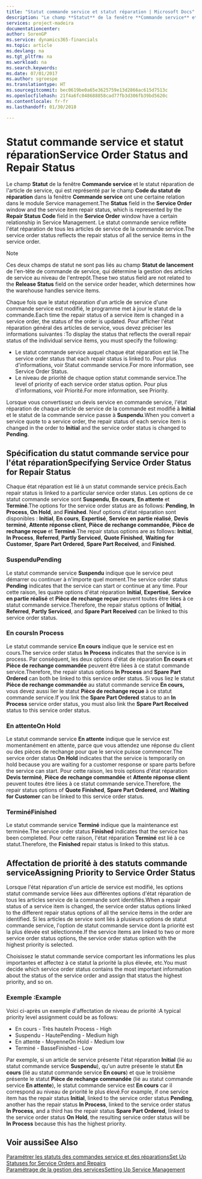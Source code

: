 ```yaml
---
title: "Statut commande service et statut réparation | Microsoft Docs"
description: "Le champ **Statut** de la fenêtre **Commande service** et le statut réparation de l'article de service, qui est représenté par le champ **Code du statut de réparation** dans la fenêtre **Commande service** ont une certaine relation dans le module Service management. Le statut commande service reflète l'état réparation de tous les articles de service de la commande service."
services: project-madeira
documentationcenter: 
author: SorenGP
ms.service: dynamics365-financials
ms.topic: article
ms.devlang: na
ms.tgt_pltfrm: na
ms.workload: na
ms.search.keywords: 
ms.date: 07/01/2017
ms.author: sgroespe
ms.translationtype: HT
ms.sourcegitcommit: bec0619be0a65e3625759e13d2866ac615d7513c
ms.openlocfilehash: 21f4a6fc048688858cad77fb3d306fb39bd5620c
ms.contentlocale: fr-fr
ms.lasthandoff: 01/30/2018

---
```

# <a name="service-order-status-and-repair-status"></a><span data-ttu-id="77efc-104">Statut commande service et statut réparation</span><span class="sxs-lookup"><span data-stu-id="77efc-104">Service Order Status and Repair Status</span></span>
<span data-ttu-id="77efc-105">Le champ **Statut** de la fenêtre **Commande service** et le statut réparation de l'article de service, qui est représenté par le champ **Code du statut de réparation** dans la fenêtre **Commande service** ont une certaine relation dans le module Service management.</span><span class="sxs-lookup"><span data-stu-id="77efc-105">The **Status** field in the **Service Order** window and the service item repair status, which is represented by the **Repair Status Code** field in the **Service Order** window have a certain relationship in Service Management.</span></span> <span data-ttu-id="77efc-106">Le statut commande service reflète l'état réparation de tous les articles de service de la commande service.</span><span class="sxs-lookup"><span data-stu-id="77efc-106">The service order status reflects the repair status of all the service items in the service order.</span></span>  
  
> [!NOTE]  
>  <span data-ttu-id="77efc-107">Ces deux champs de statut ne sont pas liés au champ **Statut de lancement** de l'en\-tête de commande de service, qui détermine la gestion des articles de service au niveau de l'entrepôt.</span><span class="sxs-lookup"><span data-stu-id="77efc-107">These two status field are not related to the **Release Status** field on the service order header, which determines how the warehouse handles service items.</span></span>  
  
 <span data-ttu-id="77efc-108">Chaque fois que le statut réparation d'un article de service d'une commande service est modifié, le programme met à jour le statut de la commande.</span><span class="sxs-lookup"><span data-stu-id="77efc-108">Each time the repair status of a service item is changed in a service order, the status of the order is updated.</span></span> <span data-ttu-id="77efc-109">Pour afficher l'état réparation général des articles de service, vous devez préciser les informations suivantes :</span><span class="sxs-lookup"><span data-stu-id="77efc-109">To display the status that reflects the overall repair status of the individual service items, you must specify the following:</span></span>  
  
* <span data-ttu-id="77efc-110">Le statut commande service auquel chaque état réparation est lié.</span><span class="sxs-lookup"><span data-stu-id="77efc-110">The service order status that each repair status is linked to.</span></span> <span data-ttu-id="77efc-111">Pour plus d'informations, voir Statut commande service.</span><span class="sxs-lookup"><span data-stu-id="77efc-111">For more information, see Service Order Status.</span></span>  
* <span data-ttu-id="77efc-112">Le niveau de priorité de chaque option statut commande service.</span><span class="sxs-lookup"><span data-stu-id="77efc-112">The level of priority of each service order status option.</span></span> <span data-ttu-id="77efc-113">Pour plus d'informations, voir Priorité.</span><span class="sxs-lookup"><span data-stu-id="77efc-113">For more information, see Priority.</span></span>  
  
 <span data-ttu-id="77efc-114">Lorsque vous convertissez un devis service en commande service, l'état réparation de chaque article de service de la commande est modifié à **Initial** et le statut de la commande service passe à **Suspendu**.</span><span class="sxs-lookup"><span data-stu-id="77efc-114">When you convert a service quote to a service order, the repair status of each service item is changed in the order to **Initial** and the service order status is changed to **Pending**.</span></span>  
  
## <a name="specifying-service-order-status-for-repair-status"></a><span data-ttu-id="77efc-115">Spécification du statut commande service pour l'état réparation</span><span class="sxs-lookup"><span data-stu-id="77efc-115">Specifying Service Order Status for Repair Status</span></span>  
<span data-ttu-id="77efc-116">Chaque état réparation est lié à un statut commande service précis.</span><span class="sxs-lookup"><span data-stu-id="77efc-116">Each repair status is linked to a particular service order status.</span></span> <span data-ttu-id="77efc-117">Les options de ce statut commande service sont **Suspendu**, **En cours**, **En attente** et **Terminé**.</span><span class="sxs-lookup"><span data-stu-id="77efc-117">The options for the service order status are as follows: **Pending**, **In Process**, **On Hold**, and **Finished**.</span></span> <span data-ttu-id="77efc-118">Neuf options d'état réparation sont disponibles : **Initial**, **En cours**, **Expertisé**, **Service en partie réalisé**, **Devis terminé**, **Attente réponse client**, **Pièce de rechange commandée**, **Pièce de rechange reçue** et **Terminé**.</span><span class="sxs-lookup"><span data-stu-id="77efc-118">The repair status options are as follows: **Initial**, **In Process**, **Referred**, **Partly Serviced**, **Quote Finished**, **Waiting for Customer**, **Spare Part Ordered**, **Spare Part Received**, and **Finished**.</span></span>  
  
### <a name="pending"></a><span data-ttu-id="77efc-119">Suspendu</span><span class="sxs-lookup"><span data-stu-id="77efc-119">Pending</span></span>  
<span data-ttu-id="77efc-120">Le statut commande service **Suspendu** indique que le service peut démarrer ou continuer à n'importe quel moment.</span><span class="sxs-lookup"><span data-stu-id="77efc-120">The service order status **Pending** indicates that the service can start or continue at any time.</span></span> <span data-ttu-id="77efc-121">Pour cette raison, les quatre options d'état réparation **Initial**, **Expertisé**, **Service en partie réalisé** et **Pièce de rechange reçue** peuvent toutes être liées à ce statut commande service.</span><span class="sxs-lookup"><span data-stu-id="77efc-121">Therefore, the repair status options of **Initial**, **Referred**, **Partly Serviced**, and **Spare Part Received** can be linked to this service order status.</span></span>  
  
### <a name="in-process"></a><span data-ttu-id="77efc-122">En cours</span><span class="sxs-lookup"><span data-stu-id="77efc-122">In Process</span></span>  
<span data-ttu-id="77efc-123">Le statut commande service **En cours** indique que le service est en cours.</span><span class="sxs-lookup"><span data-stu-id="77efc-123">The service order status **In Process** indicates that the service is in process.</span></span> <span data-ttu-id="77efc-124">Par conséquent, les deux options d'état de réparation **En cours** et **Pièce de rechange commandée** peuvent être liées à ce statut commande service.</span><span class="sxs-lookup"><span data-stu-id="77efc-124">Therefore, the repair status options **In Process** and **Spare Part Ordered** can both be linked to this service order status.</span></span> <span data-ttu-id="77efc-125">Si vous liez le statut **Pièce de rechange commandée** au statut commande service **En cours,** vous devez aussi lier le statut **Pièce de rechange reçue** à ce statut commande service.</span><span class="sxs-lookup"><span data-stu-id="77efc-125">If you link the **Spare Part Ordered** status to an **In Process** service order status, you must also link the **Spare Part Received** status to this service order status.</span></span>  
  
### <a name="on-hold"></a><span data-ttu-id="77efc-126">En attente</span><span class="sxs-lookup"><span data-stu-id="77efc-126">On Hold</span></span>  
<span data-ttu-id="77efc-127">Le statut commande service **En attente** indique que le service est momentanément en attente, parce que vous attendez une réponse du client ou des pièces de rechange pour que le service puisse commencer.</span><span class="sxs-lookup"><span data-stu-id="77efc-127">The service order status **On Hold** indicates that the service is temporarily on hold because you are waiting for a customer response or spare parts before the service can start.</span></span> <span data-ttu-id="77efc-128">Pour cette raison, les trois options d'état réparation **Devis terminé**, **Pièce de rechange commandée** et **Attente réponse client** peuvent toutes être liées à ce statut commande service.</span><span class="sxs-lookup"><span data-stu-id="77efc-128">Therefore, the repair status options of **Quote Finished**, **Spare Part Ordered**, and **Waiting for Customer** can be linked to this service order status.</span></span>  
  
### <a name="finished"></a><span data-ttu-id="77efc-129">Terminé</span><span class="sxs-lookup"><span data-stu-id="77efc-129">Finished</span></span>  
<span data-ttu-id="77efc-130">Le statut commande service **Terminé** indique que la maintenance est terminée.</span><span class="sxs-lookup"><span data-stu-id="77efc-130">The service order status **Finished** indicates that the service has been completed.</span></span> <span data-ttu-id="77efc-131">Pour cette raison, l'état réparation **Terminé** est lié à ce statut.</span><span class="sxs-lookup"><span data-stu-id="77efc-131">Therefore, the **Finished** repair status is linked to this status.</span></span>  
  
## <a name="assigning-priority-to-service-order-status"></a><span data-ttu-id="77efc-132">Affectation de priorité à des statuts commande service</span><span class="sxs-lookup"><span data-stu-id="77efc-132">Assigning Priority to Service Order Status</span></span>  
<span data-ttu-id="77efc-133">Lorsque l'état réparation d'un article de service est modifié, les options statut commande service liées aux différentes options d'état réparation de tous les articles service de la commande sont identifiés.</span><span class="sxs-lookup"><span data-stu-id="77efc-133">When a repair status of a service item is changed, the service order status options linked to the different repair status options of all the service items in the order are identified.</span></span> <span data-ttu-id="77efc-134">Si les articles de service sont liés à plusieurs options de statut commande service, l'option de statut commande service dont la priorité est la plus élevée est sélectionnée.</span><span class="sxs-lookup"><span data-stu-id="77efc-134">If the service items are linked to two or more service order status options, the service order status option with the highest priority is selected.</span></span>  
  
<span data-ttu-id="77efc-135">Choisissez le statut commande service comportant les informations les plus importantes et affectez à ce statut la priorité la plus élevée, etc.</span><span class="sxs-lookup"><span data-stu-id="77efc-135">You must decide which service order status contains the most important information about the status of the service order and assign that status the highest priority, and so on.</span></span>  
  
### <a name="example"></a><span data-ttu-id="77efc-136">Exemple :</span><span class="sxs-lookup"><span data-stu-id="77efc-136">Example</span></span>  
<span data-ttu-id="77efc-137">Voici ci-après un exemple d'affectation de niveau de priorité :</span><span class="sxs-lookup"><span data-stu-id="77efc-137">A typical priority level assignment could be as follows:</span></span>  
  
* <span data-ttu-id="77efc-138">En cours - Très haute</span><span class="sxs-lookup"><span data-stu-id="77efc-138">In Process - High</span></span>  
* <span data-ttu-id="77efc-139">Suspendu - Haute</span><span class="sxs-lookup"><span data-stu-id="77efc-139">Pending - Medium high</span></span>  
* <span data-ttu-id="77efc-140">En attente - Moyenne</span><span class="sxs-lookup"><span data-stu-id="77efc-140">On Hold - Medium low</span></span>  
* <span data-ttu-id="77efc-141">Terminé - Basse</span><span class="sxs-lookup"><span data-stu-id="77efc-141">Finished - Low</span></span>  
  
<span data-ttu-id="77efc-142">Par exemple, si un article de service présente l'état réparation **Initial** (lié au statut commande service **Suspendu**), qu'un autre présente le statut **En cours** (lié au statut commande service **En cours**) et que le troisième présente le statut **Pièce de rechange commandée** (lié au statut commande service **En attente**), le statut commande service est **En cours** car il correspond au niveau de priorité le plus élevé.</span><span class="sxs-lookup"><span data-stu-id="77efc-142">For example, if one service item has the repair status **Initial**, linked to the service order status **Pending**, another has the repair status **In Process**, linked to the service order status **In Process**, and a third has the repair status **Spare Part Ordered**, linked to the service order status **On Hold**, the resulting service order status will be **In Process** because this has the highest priority.</span></span>  
  
## <a name="see-also"></a><span data-ttu-id="77efc-143">Voir aussi</span><span class="sxs-lookup"><span data-stu-id="77efc-143">See Also</span></span>  
[<span data-ttu-id="77efc-144">Paramétrer les statuts des commandes service et des réparations</span><span class="sxs-lookup"><span data-stu-id="77efc-144">Set Up Statuses for Service Orders and Repairs</span></span>](service-order-repair-status.md)  
[<span data-ttu-id="77efc-145">Paramétrage de la gestion des services</span><span class="sxs-lookup"><span data-stu-id="77efc-145">Setting Up Service Management</span></span>](service-setup-service.md)  

